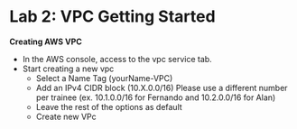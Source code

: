 # Lab 2: VPC Getting Started

**Creating AWS VPC**
* In the AWS console, access to the vpc service tab.
* Start creating a new vpc
    * Select a Name Tag (yourName-VPC)
    * Add an IPv4 CIDR block (10.X.0.0/16) Please use a different number per trainee  (ex. 10.1.0.0/16 for Fernando and 10.2.0.0/16 for Alan)
    * Leave the rest of the options as default
    * Create new VPc 
